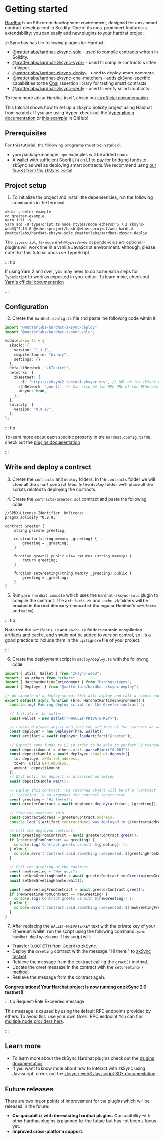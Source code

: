 # Getting started

[Hardhat](https://hardhat.org) is an Ethereum development environment, designed for easy smart contract development in Solidity. One of its most prominent features is extendability: you can easily add new plugins to your hardhat project.

zkSync has has the following plugins for Hardhat:

- [@matterlabs/hardhat-zksync-solc](./plugins.md#hardhat-zksync-solc) - used to compile contracts written in Solidity.
- [@matterlabs/hardhat-zksync-vyper](./plugins.md#hardhat-zksync-vyper) - used to compile contracts written in Vyper.
- [@matterlabs/hardhat-zksync-deploy](./plugins.md#hardhat-zksync-deploy) - used to deploy smart contracts.
- [@matterlabs/hardhat-zksync-chai-matchers](./plugins.md#hardhat-zksync-chai-matchers) - adds zkSync-specific capabilities to the [Chai](https://www.chaijs.com/) assertion library for testing smart contracts.
- [@matterlabs/hardhat-zksync-verify](./plugins.md#hardhat-zksync-verify) - used to verify smart contracts.

To learn more about Hardhat itself, check out [its official documentation](https://hardhat.org/getting-started/).

This tutorial shows how to set up a zkSync Solidity project using Hardhat from scratch.
If you are using Vyper, check out the [Vyper plugin documentation](./plugins.md#matterlabs-hardhat-zksync-vyper) or [this example](https://github.com/matter-labs/hardhat-zksync/tree/main/examples/vyper-example) in GitHub!


## Prerequisites

For this tutorial, the following programs must be installed:

- `yarn` package manager. `npm` examples will be added soon.
- A wallet with sufficient Göerli `ETH` on L1 to pay for bridging funds to zkSync as well as deploying smart contracts. We recommend using [our faucet from the zkSync portal](https://portal.zksync.io/faucet).

## Project setup

1. To initialize the project and install the dependencies, run the following commands in the terminal:

```
mkdir greeter-example
cd greeter-example
yarn init -y
yarn add -D typescript ts-node @types/node ethers@^5.7.2 zksync-web3@^0.13.0 @ethersproject/hash @ethersproject/web hardhat @matterlabs/hardhat-zksync-solc @matterlabs/hardhat-zksync-deploy
```

The `typescript`, `ts-node` and `@types/node` dependencies are optional - plugins will work fine in a vanilla JavaScript environment. Although, please note that this tutorial _does_ use TypeScript.

::: tip

If using Yarn 2 and over, you may need to do some extra steps for `TypeScript` to work as expected in your editor. To learn more, check out [Yarn's official documentation](https://yarnpkg.com/getting-started/editor-sdks)

:::

## Configuration

2. Create the `hardhat.config.ts` file and paste the following code within it:

```typescript
import "@matterlabs/hardhat-zksync-deploy";
import "@matterlabs/hardhat-zksync-solc";

module.exports = {
  zksolc: {
    version: "1.3.1",
    compilerSource: "binary",
    settings: {},
  },
  defaultNetwork: "zkTestnet",
  networks: {
    zkTestnet: {
      url: "https://zksync2-testnet.zksync.dev", // URL of the zkSync network RPC
      ethNetwork: "goerli", // Can also be the RPC URL of the Ethereum network (e.g. `https://goerli.infura.io/v3/<API_KEY>`)
      zksync: true,
    },
  },
  solidity: {
    version: "0.8.17",
  },
};
```

::: tip

To learn more about each specific property in the `hardhat.config.ts` file, check out the [plugins documentation](./plugins.md)

:::

## Write and deploy a contract

3. Create the `contracts` and `deploy` folders. In the `contracts` folder we will store all the smart contract files. In the `deploy` folder we'll place all the scripts related to deploying the contracts.

4. Create the `contracts/Greeter.sol` contract and paste the following code:

```solidity
//SPDX-License-Identifier: Unlicense
pragma solidity ^0.8.0;

contract Greeter {
    string private greeting;

    constructor(string memory _greeting) {
        greeting = _greeting;
    }

    function greet() public view returns (string memory) {
        return greeting;
    }

    function setGreeting(string memory _greeting) public {
        greeting = _greeting;
    }
}
```

5. Run `yarn hardhat compile` which uses the `hardhat-zksync-solc` plugin to compile the contract. The `artifacts-zk` and `cache-zk` folders will be created in the root directory (instead of the regular Hardhat's `artifacts` and `cache`).

::: tip

Note that the `artifacts-zk` and `cache-zk` folders contain compilation artifacts and cache, and should not be added to version control, so it's a good practice to include them in the `.gitignore` file of your project.

:::

6. Create the deployment script in `deploy/deploy.ts` with the following code:

```typescript
import { utils, Wallet } from "zksync-web3";
import * as ethers from "ethers";
import { HardhatRuntimeEnvironment } from "hardhat/types";
import { Deployer } from "@matterlabs/hardhat-zksync-deploy";

// An example of a deploy script that will deploy and call a simple contract.
export default async function (hre: HardhatRuntimeEnvironment) {
  console.log(`Running deploy script for the Greeter contract`);

  // Initialize the wallet.
  const wallet = new Wallet("<WALLET-PRIVATE-KEY>");

  // Create deployer object and load the artifact of the contract we want to deploy.
  const deployer = new Deployer(hre, wallet);
  const artifact = await deployer.loadArtifact("Greeter");

  // Deposit some funds to L2 in order to be able to perform L2 transactions.
  const depositAmount = ethers.utils.parseEther("0.001");
  const depositHandle = await deployer.zkWallet.deposit({
    to: deployer.zkWallet.address,
    token: utils.ETH_ADDRESS,
    amount: depositAmount,
  });
  // Wait until the deposit is processed on zkSync
  await depositHandle.wait();

  // Deploy this contract. The returned object will be of a `Contract` type, similarly to ones in `ethers`.
  // `greeting` is an argument for contract constructor.
  const greeting = "Hi there!";
  const greeterContract = await deployer.deploy(artifact, [greeting]);

  // Show the contract info.
  const contractAddress = greeterContract.address;
  console.log(`${artifact.contractName} was deployed to ${contractAddress}`);

  // Call the deployed contract.
  const greetingFromContract = await greeterContract.greet();
  if (greetingFromContract == greeting) {
    console.log(`Contract greets us with ${greeting}!`);
  } else {
    console.error(`Contract said something unexpected: ${greetingFromContract}`);
  }

  // Edit the greeting of the contract
  const newGreeting = "Hey guys";
  const setNewGreetingHandle = await greeterContract.setGreeting(newGreeting);
  await setNewGreetingHandle.wait();

  const newGreetingFromContract = await greeterContract.greet();
  if (newGreetingFromContract == newGreeting) {
    console.log(`Contract greets us with ${newGreeting}!`);
  } else {
    console.error(`Contract said something unexpected: ${newGreetingFromContract}`);
  }
}
```

7. After replacing the `WALLET-PRIVATE-KEY` text with the private key of your Ethereum wallet, run the script using the following command: `yarn hardhat deploy-zksync`. This script will:

- Transfer 0.001 ETH from Goerli to zkSync.
- Deploy the `Greeting` contract with the message "Hi there!" to [zkSync testnet](https://v2-docs.zksync.io/dev/fundamentals/testnet.html).
- Retrieve the message from the contract calling the `greet()` method.
- Update the greet message in the contract with the `setGreeting()` method.
- Retrieve the message from the contract again.

**Congratulations! Your Hardhat project is now running on zkSync 2.0 testnet 🎉**

::: tip Request-Rate Exceeded message

This message is caused by using the default RPC endpoints provided by ethers. To avoid this, use your own Goerli RPC endpoint.You can [find multiple node providers here](https://github.com/arddluma/awesome-list-rpc-nodes-providers).

:::

## Learn more

- To learn more about the zkSync Hardhat plugins check out the [plugins documentation](./plugins).
- If you want to know more about how to interact with zkSync using Javascript, check out the [zksync-web3 Javascript SDK documentation](../js) .

## Future releases

There are two major points of improvement for the plugins which will be released in the future:

- **Composability with the existing hardhat plugins.** Compatibility with other hardhat plugins is planned for the future but has not been a focus yet.
- **Improved cross-platform support.**
